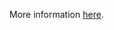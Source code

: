 More information [here](https://docs.prismacloud.io/en/enterprise-edition/policy-reference/azure-policies/azure-networking-policies/azr-networking-64).
